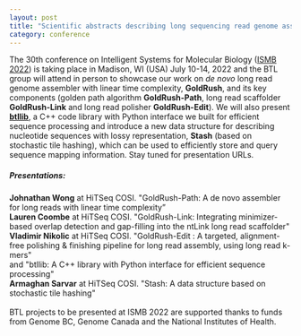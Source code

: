 ```yaml
---  
layout: post  
title: "Scientific abstracts describing long sequencing read genome assembler GoldRush and data structure Stash, accepted for oral presentations at ISMB 2022"  
category: conference  
---  
```


The 30th conference on Intelligent Systems for Molecular Biology ([ISMB 2022](https://www.iscb.org/ismb2022)) is taking place in Madison, WI (USA) July 10-14, 2022 and the BTL group will attend in person to showcase our work on <i>de novo</i> long read genome assembler with linear time complexity, <strong>GoldRush</strong>, and its key components (golden path algorithm <strong>GoldRush-Path</strong>, long read scaffolder <strong>GoldRush-Link</strong> and long read polisher <strong>GoldRush-Edit</strong>). We will also present <strong>[btllib]( https://www.github.com/bcgsc/btllib)</strong>, a C++ code library with Python interface we built for efficient sequence processing and introduce a new data structure for describing nucleotide sequences with lossy representation, <strong>Stash</strong> (based on stochastic tile hashing), which can be used to efficiently store and query sequence mapping information. Stay tuned for presentation URLs.

##### Presentations:
<strong>Johnathan Wong</strong> at HiTSeq COSI. "GoldRush-Path: A de novo assembler for long reads with linear time complexity”
<br>
<strong>Lauren Coombe</strong> at HiTSeq COSI. "GoldRush-Link: Integrating minimizer-based overlap detection and gap-filling into the ntLink long read scaffolder"
<br>
<strong>Vladimir Nikolic</strong> at HiTSeq COSI. "GoldRush-Edit : A targeted, alignment-free polishing & finishing pipeline for long read assembly, using long read k-mers"
<br>
and "btllib: A C++ library with Python interface for efficient sequence processing"
<br>
<strong>Armaghan Sarvar</strong> at HiTSeq COSI. "Stash: A data structure based on stochastic tile hashing"
<br>
<br>
BTL projects to be presented at ISMB 2022 are supported thanks to funds from Genome BC, Genome Canada and the National Institutes of Health.
